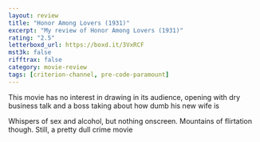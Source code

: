 ```yaml
---
layout: review
title: "Honor Among Lovers (1931)"
excerpt: "My review of Honor Among Lovers (1931)"
rating: "2.5"
letterboxd_url: https://boxd.it/3VxRCF
mst3k: false
rifftrax: false
category: movie-review
tags: [criterion-channel, pre-code-paramount]
---
```


This movie has no interest in drawing in its audience, opening with dry business talk and a boss taking about how dumb his new wife is

Whispers of sex and alcohol, but nothing onscreen. Mountains of flirtation though. Still, a pretty dull crime movie
